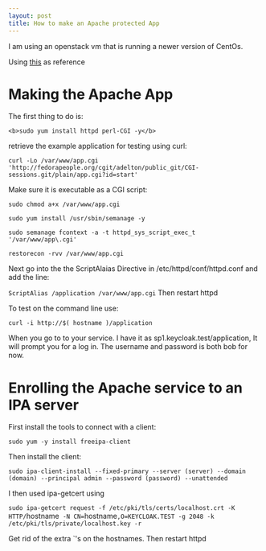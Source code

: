 ```yaml
---
layout: post
title: How to make an Apache protected App
---
```


I am using an openstack vm that is running a newer version of CentOs.

Using [this](https://www.freeipa.org/page/Web_App_Authentication/Example_setup) as reference

# Making the Apache App
The first thing to do is:

`<b>sudo yum install httpd perl-CGI -y</b>`

retrieve the example application for testing using curl:

`curl -Lo /var/www/app.cgi 'http://fedorapeople.org/cgit/adelton/public_git/CGI-sessions.git/plain/app.cgi?id=start'`

Make sure it is executable as a CGI script:

`sudo chmod a+x /var/www/app.cgi`

`sudo yum install /usr/sbin/semanage -y`

`sudo semanage fcontext -a -t httpd_sys_script_exec_t '/var/www/app\.cgi'`

`restorecon -rvv /var/www/app.cgi`

Next go into the the ScriptAlaias Directive in /etc/httpd/conf/httpd.conf and add the line:

`ScriptAlias /application /var/www/app.cgi`
Then restart httpd 

To test on the command line use:

`curl -i http://$( hostname )/application`

When you go to to your service. I have it as sp1.keycloak.test/application, It will prompt you for a log in. The username and password is both bob for now.

# Enrolling the Apache service to an IPA server
First install the tools to connect with a client:

`sudo yum -y install freeipa-client`

Then install the client:

`sudo ipa-client-install --fixed-primary --server (server) --domain (domain) --principal admin --password (password) --unattended`

I then used ipa-getcert using 

`sudo ipa-getcert request -f /etc/pki/tls/certs/localhost.crt -K HTTP/`hostname` -N CN=`hostname`,O=KEYCLOAK.TEST -g 2048 -k /etc/pki/tls/private/localhost.key -r`

Get rid of the extra `'s on the hostnames. Then restart httpd
